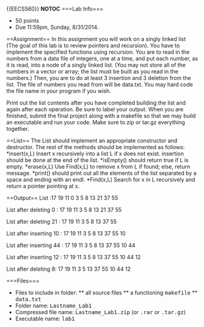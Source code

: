 {{EECS560}}
__NOTOC__
===Lab Info===
* 50 points
* Due 11:59pm, Sunday, 8/31/2014.

==Assignment==
In this assignment you will work on a singly linked list (The goal of this lab is to review pointers and recursion). You have to implement the specified functions using recursion. You are to read in the numbers from a data file of integers, one at a time, and put each number, as it is read, into a node of a singly linked list. (You may not store all of the numbers in a vector or array; the list must be built as you read in the numbers.) Then, you are to do at least 3 insertion and 3 deletion from the list. The file of numbers you read from will be data.txt. You may hard code the file name in your program if you wish.

Print out the list contents after you have completed building the list and again after each operation. Be sure to label your output. When you are finished, submit the final project along with a makefile so that we may build an executable and run your code. Make sure to zip or tar.gz everything together.

==List==
The List should implement an appropriate constructor and destructor. The rest of the methods should be implemented as follows:
*insert(x,L)  Insert x recursively into a list L if x does not exist. insertion should be done at the end of the list.
*isEmpty() should return true if L is empty.
*erase(x,L) Use Find(x,L) to remove x from L if found; else, return message.
*print() should print out all the elements of the list separated by a space and ending with an endl.
*Find(x,L) Search for x in L recursively and return a pointer pointing at x.

==Output==
List :17 19 11 0 3 5 8 13 21 37 55

List after deleting 0 : 17 19 11 3 5 8 13 21 37 55

List after deleting 21 : 17 19 11 3 5 8 13 37 55

List after inserting 10 : 17 19 11 3 5 8 13 37 55 10 

List after inserting 44 : 17 19 11 3 5 8 13 37 55 10 44

List after inserting 12 : 17 19 11 3 5 8 13 37 55 10 44 12

List after deleting 8: 17 19 11 3 5 13 37 55 10 44 12


===Files===
* Files to include in folder:
** all source files
** a functioning <tt>makefile</tt>
** <tt>data.txt</tt>
* Folder name: <tt>Lastname_Lab1</tt>
* Compressed file name: <tt>Lastname_Lab1.zip</tt> (or <tt>.rar</tt> or <tt>.tar.gz</tt>)
* Executable name: <tt>lab1</tt>
